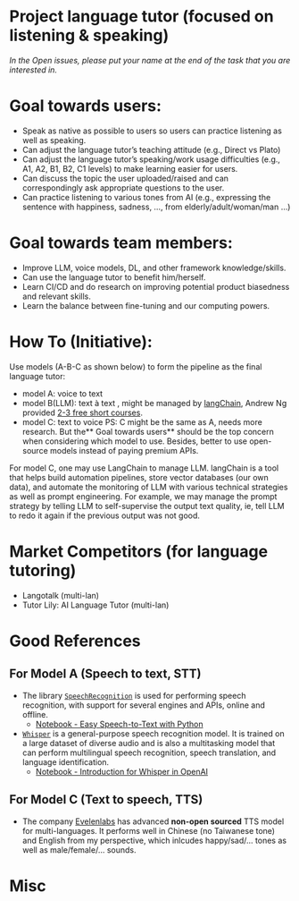 # Project language tutor (focused on listening & speaking)

_In the Open issues, please put your name at the end of the task that you are interested in._

# Goal towards users:
- Speak as native as possible to users so users can practice listening as well as speaking.
- Can adjust the language tutor’s teaching attitude (e.g., Direct vs Plato)
- Can adjust the language tutor’s speaking/work usage difficulties (e.g., A1, A2, B1, B2, C1 levels) to make learning easier for users.
- Can discuss the topic the user uploaded/raised and can correspondingly ask appropriate questions to the user. 
- Can practice listening to various tones from AI (e.g., expressing the sentence with happiness, sadness, …, from elderly/adult/woman/man …)

# Goal towards team members:
- Improve LLM, voice models, DL, and other framework knowledge/skills. 
- Can use the language tutor to benefit him/herself.
- Learn CI/CD and do research on improving potential product biasedness and relevant skills. 
- Learn the balance between fine-tuning and our computing powers.

# How To (Initiative):
Use models (A-B-C as shown below) to form the pipeline as the final language tutor:
- model A: voice to text
- model B(LLM): text à text , might be managed by [langChain](https://python.langchain.com/docs/get_started/introduction), Andrew Ng provided [2-3 free short courses](https://www.deeplearning.ai/short-courses/).
- model C: text to voice
PS: C might be the same as A, needs more research. But the** Goal towards users** should be the top concern when considering which model to use. Besides, better to use open-source models instead of paying premium APIs.

For model C, one may use LangChain to manage LLM. langChain is a tool that helps build automation pipelines, store vector databases (our own data), and automate the monitoring of LLM with various technical strategies as well as prompt engineering. For example, we may manage the prompt strategy by telling LLM to self-supervise the output text quality, ie, tell LLM to redo it again if the previous output was not good.


# Market Competitors (for language tutoring)
- Langotalk (multi-lan)
- Tutor Lily: AI Language Tutor (multi-lan)

# Good References
## For Model A (Speech to text, STT)
- The library [`SpeechRecognition`](https://pypi.org/project/SpeechRecognition/)
  is used for performing speech recognition, with support for several engines and APIs, online and offline.
    - [Notebook - Easy Speech-to-Text with Python](https://github.com/johnklee/ml_articles/blob/master/medium/Easy-speech-to-text-with-python/notebook.ipynb)
- [`Whisper`](https://github.com/openai/whisper) is a general-purpose speech recognition model. It is trained on a large dataset of diverse audio and is also a multitasking model that can perform multilingual speech recognition, speech translation, and language identification.
    - [Notebook - Introduction for Whisper in OpenAI](https://github.com/johnklee/ml_articles/blob/master/others/ithome_ithelp_openapi_whisper/notebook.ipynb)
## For Model C (Text to speech, TTS)
- The company [Evelenlabs](https://elevenlabs.io/) has advanced **non-open sourced** TTS model for multi-languages. It performs well in Chinese (no Taiwanese tone) and English from my perspective, which inlcudes happy/sad/... tones as well as male/female/... sounds.


# Misc
